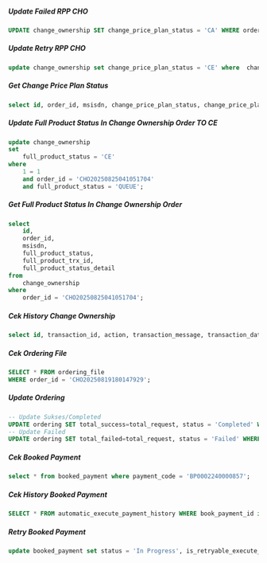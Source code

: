 ##### Update Failed RPP CHO

```sql
UPDATE change_ownership SET change_price_plan_status = 'CA' WHERE order_id = '' AND (change_price_plan_status = 'QUEUE' OR change_price_plan_status IS NULL);
```
##### Update Retry RPP CHO

```sql
update change_ownership set change_price_plan_status = 'CE' where  change_price_plan_status = 'QUEUE' and  order_id in (''); 
```
##### Get Change Price Plan Status

```sql
select id, order_id, msisdn, change_price_plan_status, change_price_plan_trx_id, change_price_plan_status_detail from change_ownership where order_id = '';
```
##### Update Full Product Status In Change Ownership Order TO CE
```sql
update change_ownership
set
    full_product_status = 'CE'
where
    1 = 1
    and order_id = 'CHO20250825041051704'
    and full_product_status = 'QUEUE';
```
##### Get Full Product Status In Change Ownership Order
```sql
select
    id,
    order_id,
    msisdn,
    full_product_status,
    full_product_trx_id,
    full_product_status_detail
from
    change_ownership
where
    order_id = 'CHO20250825041051704';
```
##### Cek History Change Ownership
```sql
select id, transaction_id, action, transaction_message, transaction_date from change_ownership_history where change_ownership_id in (select id from change_ownership where order_id = '');
```
##### Cek Ordering File
```sql
SELECT * FROM ordering_file 
WHERE order_id = 'CHO20250819180147929';
```
##### Update Ordering
```sql
-- Update Sukses/Completed
UPDATE ordering SET total_success=total_request, status = 'Completed' WHERE id = '';
-- Update Failed
UPDATE ordering SET total_failed=total_request, status = 'Failed' WHERE id = '';
```
##### Cek Booked Payment
```sql
select * from booked_payment where payment_code = 'BP0002240000857';
```
##### Cek History Booked Payment
```sql
SELECT * FROM automatic_execute_payment_history WHERE book_payment_id in ('BP0002240000857');
```
##### Retry Booked Payment
```sql
update booked_payment set status = 'In Progress', is_retryable_execute_payment = 1, is_success_execute_payment = 0 where payment_code='BP000XXXXXXX';
```
